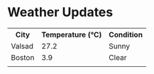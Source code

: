 # Weather Updates

<!-- WEATHER-UPDATE-START -->
<table><tr><th>City</th><th>Temperature (°C)</th><th>Condition</th></tr><tr><td>Valsad</td><td>27.2</td><td>Sunny</td></tr><tr><td>Boston</td><td>3.9</td><td>Clear</td></tr><tr><td></td><td></td><td></td></tr></table>
<!-- WEATHER-UPDATE-END -->
